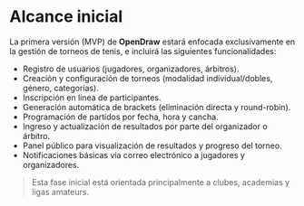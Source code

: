 # Alcance inicial

La primera versión (MVP) de **OpenDraw** estará enfocada exclusivamente en la gestión de torneos de tenis, e incluirá las siguientes funcionalidades:

- Registro de usuarios (jugadores, organizadores, árbitros).  
- Creación y configuración de torneos (modalidad individual/dobles, género, categorías).  
- Inscripción en línea de participantes.  
- Generación automática de brackets (eliminación directa y round-robin).  
- Programación de partidos por fecha, hora y cancha.  
- Ingreso y actualización de resultados por parte del organizador o árbitro.  
- Panel público para visualización de resultados y progreso del torneo.  
- Notificaciones básicas vía correo electrónico a jugadores y organizadores.  

> Esta fase inicial está orientada principalmente a clubes, academias y ligas amateurs.